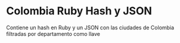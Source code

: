 Colombia Ruby Hash y JSON
========

Contiene un hash en Ruby y un JSON con las ciudades de Colombia filtradas por departamento como llave
